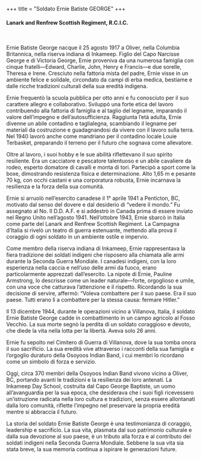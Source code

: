 +++
title = "Soldato Ernie Batiste GEORGE"
+++

#### Lanark and Renfrew Scottish Regiment, R.C.I.C.
<br>


Ernie Batiste George nacque il 25 agosto 1917 a Oliver, nella Columbia Britannica, nella riserva indiana di Inkameep. Figlio del Capo Narcisse George e di Victoria George, Ernie proveniva da una numerosa famiglia con cinque fratelli—Edward, Charlie, John, Henry e Francis—e due sorelle, Theresa e Irene. Cresciuto nella fattoria mista del padre, Ernie visse in un ambiente felice e solidale, circondato da campi di erba medica, bestiame e dalle ricche tradizioni culturali della sua eredità indigena.

Ernie frequentò la scuola pubblica per otto anni e fu conosciuto per il suo carattere allegro e collaborativo. Sviluppò una forte etica del lavoro contribuendo alla fattoria di famiglia e al taglio del legname, imparando il valore dell’impegno e dell’autosufficienza. 
Raggiunta l’età adulta, Ernie divenne un abile contadino e taglialegna, scambiando il legname per materiali da costruzione e guadagnandosi da vivere con il lavoro sulla terra. Nel 1940 lavorò anche come mandriano per il contadino locale Louie Terbasket, preparando il terreno per il futuro che sognava come allevatore.

Oltre al lavoro, i suoi hobby e le sue abilità riflettevano il suo spirito resiliente. Era un cacciatore e pescatore talentuoso e un abile cavaliere da rodeo, esperto domatore di cavalli e monta di tori. Partecipò a sport come la boxe, dimostrando resistenza fisica e determinazione. Alto 1,65 m e pesante 70 kg, con occhi castani e una corporatura robusta, Ernie incarnava la resilienza e la forza della sua comunità.

Ernie si arruolò nell’esercito canadese il 1° aprile 1941 a Penticton, BC, motivato dal senso del dovere e dal desiderio di “vedere il mondo.” 
Fu assegnato al No. II D.D. A.F. e si addestrò in Canada prima di essere inviato nel Regno Unito nell’agosto 1941. 
Nell’ottobre 1943, Ernie sbarcò in Italia come parte del Lanark and Renfrew Scottish Regiment. La Campagna d’Italia si rivelò un teatro di guerra estenuante, mettendo alla prova il coraggio di ogni soldato in un ambiente ostile e impervio.

Come membro della riserva indiana di Inkameep, Ernie rappresentava la fiera tradizione dei soldati indigeni che risposero alla chiamata alle armi durante la Seconda Guerra Mondiale. I canadesi indigeni, con la loro esperienza nella caccia e nell’uso delle armi da fuoco, erano particolarmente apprezzati dall’esercito. La nipote di Ernie, Pauline Armstrong, lo descrisse come un leader naturale—forte, orgoglioso e umile, con una voce che catturava l’attenzione e il rispetto. Ricordando la sua decisione di servire, affermò: “Voleva combattere per il suo paese. Era il suo paese. Tutti erano lì a combattere per la stessa causa: fermare Hitler.”

Il 13 dicembre 1944, durante le operazioni vicino a Villanova, Italia, il soldato Ernie Batiste George cadde in combattimento in un campo agricolo al Fosso Vecchio. La sua morte segnò la perdita di un soldato coraggioso e devoto, che diede la vita nella lotta per la libertà.
Aveva solo 26 anni.

Ernie fu sepolto nel Cimitero di Guerra di Villanova, dove la sua tomba onora il suo sacrificio. La sua eredità vive attraverso i racconti della sua famiglia e l’orgoglio duraturo della Osoyoos Indian Band, i cui membri lo ricordano come un simbolo di forza e servizio.

Oggi, circa 370 membri della Osoyoos Indian Band vivono vicino a Oliver, BC, portando avanti le tradizioni e la resilienza dei loro antenati. La Inkameep Day School, costruita dal Capo George Baptiste, un uomo all’avanguardia per la sua epoca, che desiderava che i suoi figli ricevessero un’istruzione radicata nella loro cultura e tradizioni, senza essere allontanati dalla loro comunità, riflette l’impegno nel preservare la propria eredità mentre si abbraccia il futuro.

La storia del soldato Ernie Batiste George è una testimonianza di coraggio, leadership e sacrificio. La sua vita, plasmata dal suo patrimonio culturale e dalla sua devozione al suo paese, è un tributo alla forza e al contributo dei soldati indigeni nella Seconda Guerra Mondiale. 
Sebbene la sua vita sia stata breve, la sua memoria continua a ispirare le generazioni future.
